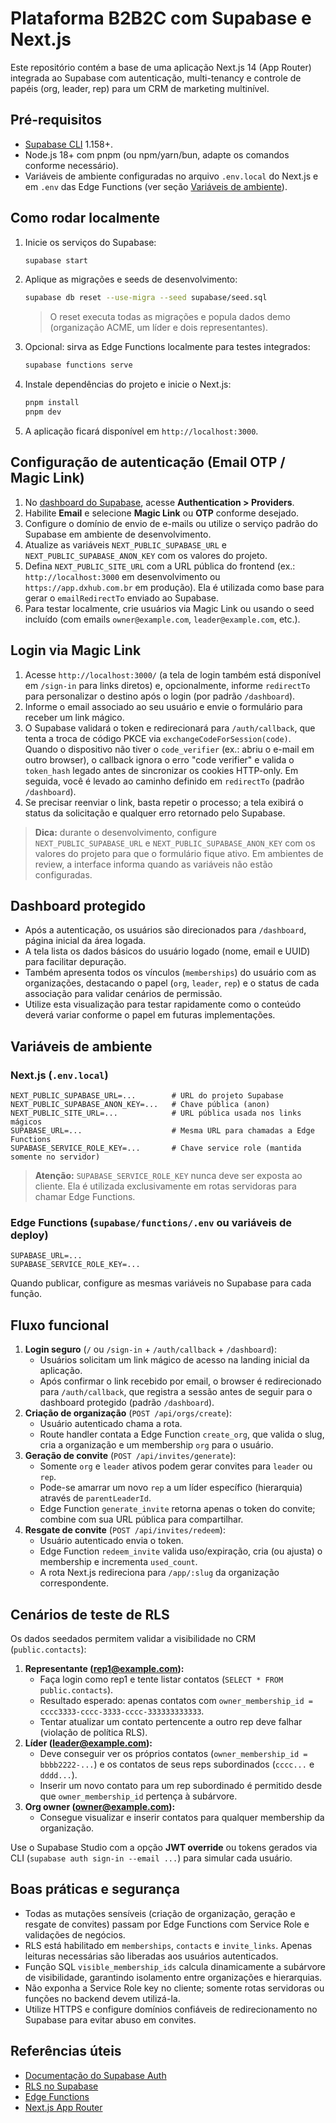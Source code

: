 # Plataforma B2B2C com Supabase e Next.js

Este repositório contém a base de uma aplicação Next.js 14 (App Router) integrada ao Supabase com autenticação, multi-tenancy e controle de papéis (org, leader, rep) para um CRM de marketing multinível.

## Pré-requisitos

- [Supabase CLI](https://supabase.com/docs/guides/cli) 1.158+.
- Node.js 18+ com pnpm (ou npm/yarn/bun, adapte os comandos conforme necessário).
- Variáveis de ambiente configuradas no arquivo `.env.local` do Next.js e em `.env` das Edge Functions (ver seção [Variáveis de ambiente](#variáveis-de-ambiente)).

## Como rodar localmente

1. Inicie os serviços do Supabase:
   ```bash
   supabase start
   ```
2. Aplique as migrações e seeds de desenvolvimento:
   ```bash
   supabase db reset --use-migra --seed supabase/seed.sql
   ```
   > O reset executa todas as migrações e popula dados demo (organização ACME, um líder e dois representantes).
3. Opcional: sirva as Edge Functions localmente para testes integrados:
   ```bash
   supabase functions serve
   ```
4. Instale dependências do projeto e inicie o Next.js:
   ```bash
   pnpm install
   pnpm dev
   ```
5. A aplicação ficará disponível em `http://localhost:3000`.

## Configuração de autenticação (Email OTP / Magic Link)

1. No [dashboard do Supabase](https://app.supabase.com/), acesse **Authentication > Providers**.
2. Habilite **Email** e selecione **Magic Link** ou **OTP** conforme desejado.
3. Configure o domínio de envio de e-mails ou utilize o serviço padrão do Supabase em ambiente de desenvolvimento.
4. Atualize as variáveis `NEXT_PUBLIC_SUPABASE_URL` e `NEXT_PUBLIC_SUPABASE_ANON_KEY` com os valores do projeto.
5. Defina `NEXT_PUBLIC_SITE_URL` com a URL pública do frontend (ex.: `http://localhost:3000` em desenvolvimento ou `https://app.dxhub.com.br` em produção). Ela é utilizada como base para gerar o `emailRedirectTo` enviado ao Supabase.
6. Para testar localmente, crie usuários via Magic Link ou usando o seed incluído (com emails `owner@example.com`, `leader@example.com`, etc.).

## Login via Magic Link

1. Acesse `http://localhost:3000/` (a tela de login também está disponível em `/sign-in` para links diretos) e, opcionalmente, informe `redirectTo` para personalizar o destino após o login (por padrão `/dashboard`).
2. Informe o email associado ao seu usuário e envie o formulário para receber um link mágico.
3. O Supabase validará o token e redirecionará para `/auth/callback`, que tenta a troca de código PKCE via `exchangeCodeForSession(code)`. Quando o dispositivo não tiver o `code_verifier` (ex.: abriu o e-mail em outro browser), o callback ignora o erro "code verifier" e valida o `token_hash` legado antes de sincronizar os cookies HTTP-only. Em seguida, você é levado ao caminho definido em `redirectTo` (padrão `/dashboard`).
4. Se precisar reenviar o link, basta repetir o processo; a tela exibirá o status da solicitação e qualquer erro retornado pelo Supabase.

> **Dica:** durante o desenvolvimento, configure `NEXT_PUBLIC_SUPABASE_URL` e `NEXT_PUBLIC_SUPABASE_ANON_KEY` com os valores do projeto para que o formulário fique ativo. Em ambientes de review, a interface informa quando as variáveis não estão configuradas.

## Dashboard protegido

- Após a autenticação, os usuários são direcionados para `/dashboard`, página inicial da área logada.
- A tela lista os dados básicos do usuário logado (nome, email e UUID) para facilitar depuração.
- Também apresenta todos os vínculos (`memberships`) do usuário com as organizações, destacando o papel (`org`, `leader`, `rep`) e o status de cada associação para validar cenários de permissão.
- Utilize esta visualização para testar rapidamente como o conteúdo deverá variar conforme o papel em futuras implementações.

## Variáveis de ambiente

### Next.js (`.env.local`)

```env
NEXT_PUBLIC_SUPABASE_URL=...        # URL do projeto Supabase
NEXT_PUBLIC_SUPABASE_ANON_KEY=...   # Chave pública (anon)
NEXT_PUBLIC_SITE_URL=...            # URL pública usada nos links mágicos
SUPABASE_URL=...                    # Mesma URL para chamadas a Edge Functions
SUPABASE_SERVICE_ROLE_KEY=...       # Chave service role (mantida somente no servidor)
```

> **Atenção:** `SUPABASE_SERVICE_ROLE_KEY` nunca deve ser exposta ao cliente. Ela é utilizada exclusivamente em rotas servidoras para chamar Edge Functions.

### Edge Functions (`supabase/functions/.env` ou variáveis de deploy)

```env
SUPABASE_URL=...
SUPABASE_SERVICE_ROLE_KEY=...
```

Quando publicar, configure as mesmas variáveis no Supabase para cada função.

## Fluxo funcional

1. **Login seguro** (`/` ou `/sign-in` + `/auth/callback` + `/dashboard`):
   - Usuários solicitam um link mágico de acesso na landing inicial da aplicação.
   - Após confirmar o link recebido por email, o browser é redirecionado para `/auth/callback`, que registra a sessão antes de seguir para o dashboard protegido (padrão `/dashboard`).
2. **Criação de organização** (`POST /api/orgs/create`):
   - Usuário autenticado chama a rota.
   - Route handler contata a Edge Function `create_org`, que valida o slug, cria a organização e um membership `org` para o usuário.
3. **Geração de convite** (`POST /api/invites/generate`):
   - Somente `org` e `leader` ativos podem gerar convites para `leader` ou `rep`.
   - Pode-se amarrar um novo `rep` a um líder específico (hierarquia) através de `parentLeaderId`.
   - Edge Function `generate_invite` retorna apenas o token do convite; combine com sua URL pública para compartilhar.
4. **Resgate de convite** (`POST /api/invites/redeem`):
   - Usuário autenticado envia o token.
   - Edge Function `redeem_invite` valida uso/expiração, cria (ou ajusta) o membership e incrementa `used_count`.
   - A rota Next.js redireciona para `/app/:slug` da organização correspondente.

## Cenários de teste de RLS

Os dados seedados permitem validar a visibilidade no CRM (`public.contacts`):

1. **Representante (rep1@example.com):**
   - Faça login como rep1 e tente listar contatos (`SELECT * FROM public.contacts`).
   - Resultado esperado: apenas contatos com `owner_membership_id = cccc3333-cccc-3333-cccc-333333333333`.
   - Tentar atualizar um contato pertencente a outro rep deve falhar (violação de política RLS).
2. **Líder (leader@example.com):**
   - Deve conseguir ver os próprios contatos (`owner_membership_id = bbbb2222-...`) e os contatos de seus reps subordinados (`cccc...` e `dddd...`).
   - Inserir um novo contato para um rep subordinado é permitido desde que `owner_membership_id` pertença à subárvore.
3. **Org owner (owner@example.com):**
   - Consegue visualizar e inserir contatos para qualquer membership da organização.

Use o Supabase Studio com a opção **JWT override** ou tokens gerados via CLI (`supabase auth sign-in --email ...`) para simular cada usuário.

## Boas práticas e segurança

- Todas as mutações sensíveis (criação de organização, geração e resgate de convites) passam por Edge Functions com Service Role e validações de negócios.
- RLS está habilitado em `memberships`, `contacts` e `invite_links`. Apenas leituras necessárias são liberadas aos usuários autenticados.
- Função SQL `visible_membership_ids` calcula dinamicamente a subárvore de visibilidade, garantindo isolamento entre organizações e hierarquias.
- Não exponha a Service Role key no cliente; somente rotas servidoras ou funções no backend devem utilizá-la.
- Utilize HTTPS e configure domínios confiáveis de redirecionamento no Supabase para evitar abuso em convites.

## Referências úteis

- [Documentação do Supabase Auth](https://supabase.com/docs/guides/auth)
- [RLS no Supabase](https://supabase.com/docs/guides/auth/row-level-security)
- [Edge Functions](https://supabase.com/docs/guides/functions)
- [Next.js App Router](https://nextjs.org/docs/app)
